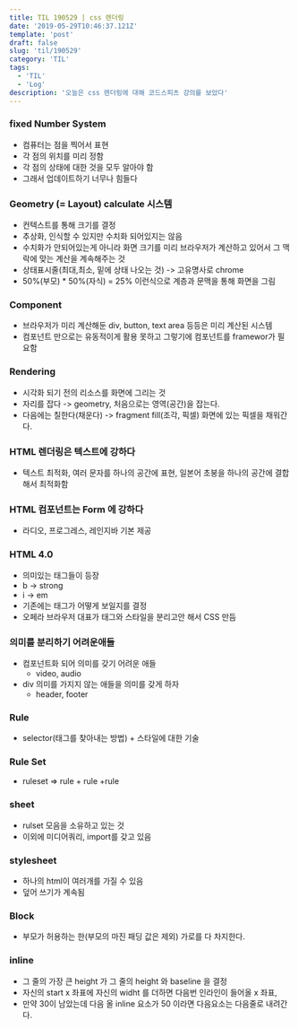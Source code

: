 ```yaml
---
title: TIL 190529 | css 렌더링
date: '2019-05-29T10:46:37.121Z'
template: 'post'
draft: false
slug: 'til/190529'
category: 'TIL'
tags:
  - 'TIL'
  - 'Log'
description: '오늘은 css 렌더링에 대해 코드스피츠 강의를 보았다'
---
```


### fixed Number System

- 컴퓨터는 점을 찍어서 표현
- 각 점의 위치를 미리 정함
- 각 점의 상태에 대한 것을 모두 알아야 함
- 그래서 업데이트하기 너무나 힘들다

### Geometry (= Layout) calculate 시스템

- 컨텍스트를 통해 크기를 결정
- 추상화, 인식할 수 있지만 수치화 되어있지는 않음
- 수치화가 안되어있는게 아니라 화면 크기를 미리 브라우저가 계산하고 있어서 그 맥락에 맞는 계산을 계속해주는 것
- 상태표시줄(최대,최소, 밑에 상태 나오는 것) -> 고유명사로 chrome
- 50%(부모) \* 50%(자식) = 25% 이런식으로 계층과 문맥을 통해 화면을 그림

### Component

- 브라우저가 미리 계산해둔 div, button, text area 등등은 미리 계산된 시스템
- 컴포넌트 만으로는 유동적이게 활용 못하고 그렇기에 컴포넌트를 framewor가 필요함

### Rendering

- 시각화 되기 전의 리소스를 화면에 그리는 것
- 자리를 잡다 -> geometry, 처음으로는 영역(공간)을 잡는다.
- 다음에는 칠한다(채운다) -> fragment fill(조각, 픽셀) 화면에 있는 픽셀을 채워간다.

### HTML 렌더링은 텍스트에 강하다

- 텍스트 최적화, 여러 문자를 하나의 공간에 표현, 일본어 초붕을 하나의 공간에 결합해서 최적화함

### HTML 컴포넌트는 Form 에 강하다

- 라디오, 프로그레스, 레인지바 기본 제공

### HTML 4.0

- 의미있는 태그들이 등장
- b -> strong
- i -> em
- 기존에는 태그가 어떻게 보일지를 결정
- 오페라 브라우저 대표가 태그와 스타일을 분리고안 해서 CSS 만듬

### 의미를 분리하기 어려운애들

- 컴포넌트화 되어 의미를 갖기 어려운 애들
  - video, audio
- div 의미를 가지지 않는 애들을 의미를 갖게 하자
  - header, footer

### Rule

- selector(태그를 찾아내는 방법) + 스타일에 대한 기술

### Rule Set

- ruleset => rule + rule +rule

### sheet

- rulset 모음을 소유하고 있는 것
- 이외에 미디어쿼리, import를 갖고 있음

### stylesheet

- 하나의 html이 여러개를 가질 수 있음
- 덮어 쓰기가 계속됨

### Block

- 부모가 허용하는 한(부모의 마진 패딩 값은 제외) 가로를 다 차지한다.

### inline

- 그 줄의 가장 큰 height 가 그 줄의 height 와 baseline 을 결정
- 자신의 start x 좌표에 자신의 widht 를 더하면 다음번 인라인이 들어올 x 좌표,
- 만약 30이 남았는데 다음 올 inline 요소가 50 이라면 다음요소는 다음줄로 내려간다.
